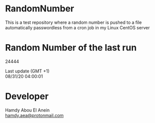# RandomNumber    
This is a test repository where a random number is pushed to a file automatically passwordless from a cron job in my Linux CentOS server    
# Random Number of the last run   
24444
      
Last update (GMT +1)    
08/31/20 04:00:01
# Developer    
Hamdy Abou El Anein   
hamdy.aea@protonmail.com
